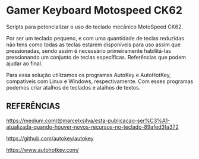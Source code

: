 # Gamer Keyboard Motospeed CK62

Scripts para potencializar o uso do teclado mecânico MotoSpeed CK62.

Por ser um teclado pequeno, e com uma quantidade de teclas reduzidas não tens como todas as teclas estarem disponíveis para uso assim que pressionadas, sendo assim é necessário primeiramente habilitá-las pressionando um conjunto de teclas específicas. Referências que podem ajudar ao final.
 
Para essa solução utilizamos os programas AutoKey e AutoHotKey, compatíveis com Linux e Windows, respectivamente. Com esses programas podemos criar atalhos de teclados e atalhos de textos.


## REFERÊNCIAS

https://medium.com/@marcelxsilva/esta-publicacao-ser%C3%A1-atualizada-quando-houver-novos-recursos-no-teclado-89afed3fa372

https://github.com/autokey/autokey

https://www.autohotkey.com/